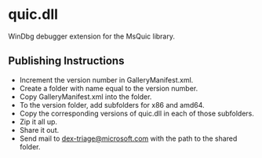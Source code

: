 quic.dll
========================

WinDbg debugger extension for the MsQuic library.

Publishing Instructions
------------------------

- Increment the version number in GalleryManifest.xml.
- Create a folder with name equal to the version number.
- Copy GalleryManifest.xml into the folder.
- To the version folder, add subfolders for x86 and amd64.
- Copy the corresponding versions of quic.dll in each of those subfolders.
- Zip it all up.
- Share it out.
- Send mail to dex-triage@microsoft.com with the path to the shared folder.
